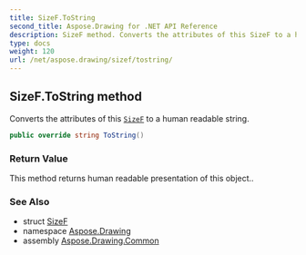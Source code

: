 ```yaml
---
title: SizeF.ToString
second_title: Aspose.Drawing for .NET API Reference
description: SizeF method. Converts the attributes of this SizeF to a human readable string
type: docs
weight: 120
url: /net/aspose.drawing/sizef/tostring/
---
```

## SizeF.ToString method

Converts the attributes of this [`SizeF`](../) to a human readable string.

```csharp
public override string ToString()
```

### Return Value

This method returns human readable presentation of this object..

### See Also

* struct [SizeF](../)
* namespace [Aspose.Drawing](../../sizef/)
* assembly [Aspose.Drawing.Common](../../../)



